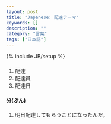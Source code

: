 ```yaml
---
layout: post
title: "Japanese: 配達テーマ"
keywords: []
description: ""
category: "言葉"
tags: ["日本語"]
---
```

{% include JB/setup %}

####
1. 配達
2. 配達員
3. 配達日


#### 分(ぶん)
1. 明日配達してもらうことになったんだ。

